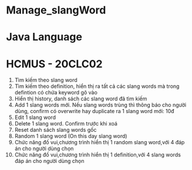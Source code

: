 # Manage_slangWord
# Java Language
# HCMUS - 20CLC02
1. Tìm kiếm theo slang word
2. Tìm kiếm theo definition, hiển thị ra tất cả các slang words mà trong 
defintion có chứa keyword gõ vào
3. Hiển thị history, danh sách các slang word đã tìm kiếm
4. Add 1 slang words mới. Nếu slang words trùng thì thông báo cho người 
dùng, confirm có overwrite hay duplicate ra 1 slang word mới: 10đ
5. Edit 1 slang word
6. Delete 1 slang word. Confirm trước khi xoá
7. Reset danh sách slang words gốc
8. Random 1 slang word (On this day slang word)
9. Chức năng đố vui,chương trình hiển thị 1 random slang word,với 4 đáp án cho 
người dùng chọn
10. Chức năng đố vui,chương trình hiển thị 1 definition,với 4 slang words đáp án cho 
người dùng chọn

